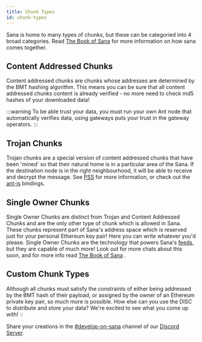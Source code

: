 ```yaml
---
title: Chunk Types
id: chunk-types
---
```


Sana is home to many types of chunks, but these can be categoried
into 4 broad categories. Read <a href="/the-book-of-sana.pdf"
target="_blank" rel="noopener noreferrer">The Book of Sana</a> for
more information on how sana comes together.

## Content Addressed Chunks

Content addressed chunks are chunks whose addresses are determined by the BMT hashing algorithm. This means you can be sure that all content addressed chunks content is already verified - no more need to check md5 hashes of your downloaded data!

:::warning
To be able trust your data, you must run your own Ant node that automatically verifies data, using gateways puts your trust in the gateway operators. 
:::

## Trojan Chunks

Trojan chunks are a special version of content addressed chunks that have been 'mined' so that their natural home is in a particular area of the Sana. If the destination node is in the right neighbourhood, it will be able to receive and decrypt the message. See [PSS](/docs/dapps-on-sana/pss) for more information, or check out the [ant-js](/docs/dapps-on-sana/ant-js) bindings.

## Single Owner Chunks

Single Owner Chunks are distinct from Trojan and Content Addressed
Chunks and are the only other type of chunk which is allowed in
Sana. These chunks represent part of Sana's address space which is
reserved just for your personal Ethereum key pair! Here you can write
whatever you'd please. Single Owner Chunks are the technology that
powers Sana's [feeds](/docs/dapps-on-sana/feeds), but they are
capable of much more! Look out for more chats about this soon, and for
more info read <a href="/the-book-of-sana.pdf" target="_blank"
rel="noopener noreferrer">The Book of Sana</a> .

## Custom Chunk Types

Although all chunks must satisfy the constraints of either being addressed by the BMT hash of their payload, or assigned by the owner of an Ethereum private key pair, so much more is possible. How else can you use the DISC to distribute and store your data? We're excited to see what you come up with! 💡 

Share your creations in the [#develop-on-sana](https://discord.gg/c72mpR7Erf) channel of our [Discord Server](https://discord.gg/c72mpR7Erf).
